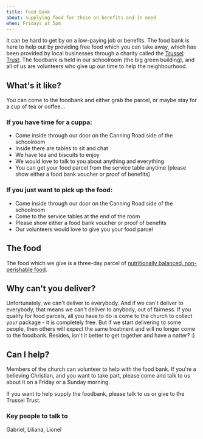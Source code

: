 ```yaml
---
title: Food Bank
about: Supplying food for those on benefits and in need
when: Fridays at 5pm
---
```


It can be hard to get by on a low-paying job or benefits. The food bank is here to help out by providing free food which you can take away, which has been provided by local businesses through a charity called the [Trussel Trust][trussel]. The foodbank is held in our schoolroom (the big green building), and all of us are volunteers who give up our time to help the neighbourhood.

## What's it like?

You can come to the foodbank and either grab the parcel, or maybe stay for a cup of tea or coffee...

### If you have time for a cuppa:

 * Come inside through our door on the Canning Road side of the schoolroom
 * Inside there are tables to sit and chat
 * We have tea and biscuits to enjoy
 * We would love to talk to you about anything and everything
 * You can get your food parcel from the service table anytime (please show either a food bank voucher or proof of benefits)

### If you just want to pick up the food:

 * Come inside through our door on the Canning Road side of the schoolroom
 * Come to the service tables at the end of the room
 * Please show either a food bank voucher or proof of benefits
 * Our volunteers would love to give you your food parcel


## The food

The food which we give is a three-day parcel of [nutritionally balanced, non-perishable food][thefood].


## Why can't you deliver?

Unfortunately, we can't deliver to everybody. And if we can't deliver to everybody, that means we can't deliver to anybody, out of fairness. If you qualify for food parcels, all you have to do is come to the church to collect your package - it is completely free. But if we start delivering to some people, then others will expect the same treatment and will no longer come to the foodbank. Besides, isn't it better to get together and have a natter? :)


## Can I help?

Members of the church can volunteer to help with the food bank. If you're a believing Christian, and you want to take part, please come and talk to us about it on a Friday or a Sunday morning.

If you want to help supply the foodbank, please talk to us or give to the Trussel Trust.

### Key people to talk to

Gabriel, Liliana, Lionel

 
[trussel]: https://www.trusselltrust.org/
[thefood]: https://www.trusselltrust.org/get-help/emergency-food/food-parcel/